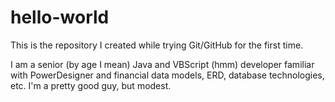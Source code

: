 # hello-world
This is the repository I created while trying Git/GitHub for the first time.

I am a senior (by age I mean) Java and VBScript (hmm) developer familiar with PowerDesigner and financial data models, ERD, database technologies, etc.  I'm a pretty good guy, but modest.
